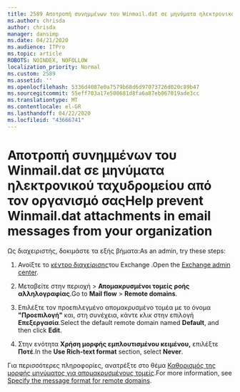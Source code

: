 ```yaml
---
title: 2589 Αποτροπή συνημμένων του Winmail.dat σε μηνύματα ηλεκτρονικού ταχυδρομείου από τον οργανισμό σας
ms.author: chrisda
author: chrisda
manager: dansimp
ms.date: 04/21/2020
ms.audience: ITPro
ms.topic: article
ROBOTS: NOINDEX, NOFOLLOW
localization_priority: Normal
ms.custom: 2589
ms.assetid: ''
ms.openlocfilehash: 5336d4087e0a7579b68d6d97073726d020c89b47
ms.sourcegitcommit: 55eff703a17e500681d8fa6a87eb067019ade3cc
ms.translationtype: MT
ms.contentlocale: el-GR
ms.lasthandoff: 04/22/2020
ms.locfileid: "43666741"
---
```

# <a name="help-prevent-winmaildat-attachments-in-email-messages-from-your-organization"></a><span data-ttu-id="3c2c8-102">Αποτροπή συνημμένων του Winmail.dat σε μηνύματα ηλεκτρονικού ταχυδρομείου από τον οργανισμό σας</span><span class="sxs-lookup"><span data-stu-id="3c2c8-102">Help prevent Winmail.dat attachments in email messages from your organization</span></span>

<span data-ttu-id="3c2c8-103">Ως διαχειριστής, δοκιμάστε τα εξής βήματα:</span><span class="sxs-lookup"><span data-stu-id="3c2c8-103">As an admin, try these steps:</span></span>

1. <span data-ttu-id="3c2c8-104">Ανοίξτε το [κέντρο διαχείρισης](https://outlook.office365.com/ecp/)του Exchange .</span><span class="sxs-lookup"><span data-stu-id="3c2c8-104">Open the [Exchange admin center](https://outlook.office365.com/ecp/).</span></span>

2. <span data-ttu-id="3c2c8-105">Μεταβείτε στην περιοχή > **Απομακρυσμένοι τομείς** **ροής αλληλογραφίας**.</span><span class="sxs-lookup"><span data-stu-id="3c2c8-105">Go to **Mail flow** > **Remote domains**.</span></span>

3. <span data-ttu-id="3c2c8-106">Επιλέξτε τον προεπιλεγμένο απομακρυσμένο τομέα με το όνομα **"Προεπιλογή"** και, στη συνέχεια, κάντε κλικ στην επιλογή **Επεξεργασία**.</span><span class="sxs-lookup"><span data-stu-id="3c2c8-106">Select the default remote domain named **Default**, and then click **Edit**.</span></span>

4. <span data-ttu-id="3c2c8-107">Στην ενότητα **Χρήση μορφής εμπλουτισμένου κειμένου,** επιλέξτε **Ποτέ**.</span><span class="sxs-lookup"><span data-stu-id="3c2c8-107">In the **Use Rich-text format** section, select **Never**.</span></span>

<span data-ttu-id="3c2c8-108">Για περισσότερες πληροφορίες, ανατρέξτε στο θέμα [Καθορισμός της μορφής μηνύματος για απομακρυσμένους τομείς](https://docs.microsoft.com/Exchange/mail-flow-best-practices/remote-domains/remote-domains#specifying-message-format).</span><span class="sxs-lookup"><span data-stu-id="3c2c8-108">For more information, see [Specify the message format for remote domains](https://docs.microsoft.com/Exchange/mail-flow-best-practices/remote-domains/remote-domains#specifying-message-format).</span></span>
